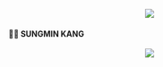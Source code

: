<div align=center> 

<a href="https://hits.seeyoufarm.com"><img src="https://hits.seeyoufarm.com/api/count/incr/badge.svg?url=https%3A%2F%2Fgithub.com%2Fready2drop&count_bg=%235EF506&title_bg=%23555555&icon=&icon_color=%23E7E7E7&title=Hits&edge_flat=false"/></a>

</div>

<h4> 🧑‍💻 SUNGMIN KANG </h4>

<!-- 🎓 MS in Artificial Intelligence 
Brain-Computer Interface laboratory, Biomedical engineering, UNIST, Republic of Korea

💖 Interest
Medical image (X-ray, MRI) analysis
Machine learning & Deep learning -->

<div align=center> 

<img src="https://img.shields.io/badge/Velog-#20C997?style=for-the-badge&logo=velog&logoColor=white">
</div>
